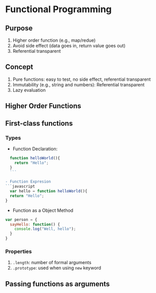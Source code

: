 Functional Programming
======================

Purpose
-------
1. Higher order function (e.g., map/redue)
2. Avoid side effect (data goes in, return value goes out)
3. Referential transparent

Concept
-------
1. Pure functions: easy to test, no side effect, referential transparent
2. Immutability (e.g., string and numbers): Referential transparent
3. Lazy evaluation

Higher Order Functions
---------------------
## First-class functions
### Types
  - Function Declaration:
  ```javascript
    function helloWorld(){
      return "Hello";
    }
    ```
    
  - Function Expresion
  ```javascript
    var hello = function helloWorld(){
    return "Hello";
  }
  ```
  
  - Function as a Object Method
  ```javascript
  var person = {
    sayHello: function() {
      console.log("Well, hello");
    }
  }
  ```
### Properties
1. `.length`: number of formal arguments
2. `.prototype`: used when using `new` keyword

## Passing functions as arguments
